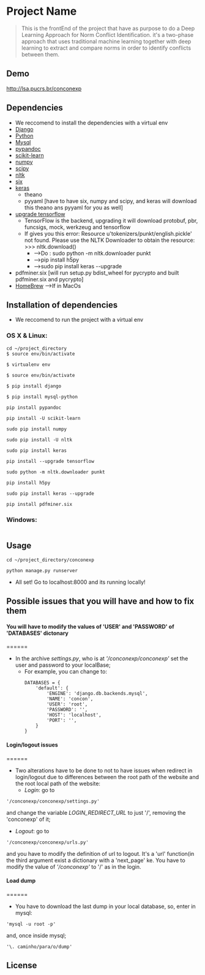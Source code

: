 # Project Name

>This is the frontEnd of the project that have as purpose to do a Deep Learning Approach for Norm Conflict Identification.
it's a two-phase approach that uses traditional machine learning together with deep learning to extract and compare norms in order to identify conflicts between them.

## Demo
http://lsa.pucrs.br/conconexp
## Dependencies
* We reccomend to install the dependencies with a virtual env
* [Django](https://www.djangoproject.com/download/)
* [Python](https://www.python.org/downloads/)
* [Mysql](https://www.mysql.com/downloads/)
* [pypandoc](https://pypi.python.org/pypi/pypandoc)
* [scikit-learn](http://scikit-learn.org/stable/install.html)
* [numpy](http://www.numpy.org/)
* [scipy](https://www.scipy.org/)
* [nltk](http://www.nltk.org/install.html)
* [six](https://pypi.python.org/pypi/six)
* [keras](https://keras.io)
  * theano
  * pyyaml [have to have six, numpy and scipy, and keras will download this theano ans pyyaml for you as well]
* [upgrade tensorflow](https://www.tensorflow.org/install)
  * TensorFlow is the backend, upgrading it will download protobuf, pbr, funcsigs, mock, werkzeug and tensorflow 
  * If gives you this error: Resource u'tokenizers/punkt/english.pickle' not found.  Please
  use the NLTK Downloader to obtain the resource:  >>> nltk.download() 
    * -->Do : sudo python -m nltk.downloader punkt    
    * -->pip install h5py    
    * -->sudo pip install keras --upgrade    
* pdfminer.six [will run setup.py bdist_wheel for pycrypto and built pdfminer.six and pycrypto]
* [HomeBrew](https://brew.sh/index_pt-br.html) -->If in MacOs

## Installation of dependencies
* We reccomend to run the project with a virtual env
### OS X & Linux:

```sh$
cd ~/project_directory
$ source env/bin/activate
```
```sh$
$ virtualenv env
```
```sh$
$ source env/bin/activate
```
```sh$
$ pip install django
```
```sh$
$ pip install mysql-python
```
```sh$
pip install pypandoc
```
```sh$
pip install -U scikit-learn
```
```sh$
sudo pip install numpy
```
```sh$
sudo pip install -U nltk 
```
```sh$
sudo pip install keras
```
```sh$
pip install --upgrade tensorflow 
```
```sh$
sudo python -m nltk.downloader punkt 
```
```sh$ 
pip install h5py
```
```sh$
sudo pip install keras --upgrade
```
```sh$
pip install pdfminer.six
```

### Windows:

```sh

```

## Usage
```sh$
cd ~/project_directory/conconexp
```
```sh$
python manage.py runserver  
```
* All set! Go to localhost:8000 and its running locally!


## Possible issues that you will have and how to fix them
#### You will have to modify the values of 'USER' and 'PASSWORD' of 'DATABASES' dictonary 
======
 * In the archive *settings.py*, who is at _'/conconexp/conconexp'_ set the user and password to your localBase;
    * For example, you can change to:
         ```
         DATABASES = {
             'default': {
                 'ENGINE': 'django.db.backends.mysql',
                 'NAME': 'concon',
                 'USER': 'root',
                 'PASSWORD': '',
                 'HOST': 'localhost',
                 'PORT': '',
             }
         }
         ```
#### Login/logout issues
======
* Two alterations have to be done to not to have issues when redirect in login/logout due to differences between the root path of the website and the root local path of the website:
   * *Login*: go to 
 ```
 '/conconexp/conconexp/settings.py' 
 ```
 and change the variable _LOGIN_REDIRECT_URL_ to just '/', removing the 'conconexp' of it;
  
  * *Logout*: go to
  ```
 '/conconexp/conconexp/urls.py' 
 ```
 and you have to modify the definition of url to logout. It's a 'url' function(in the third argument exist a dictionary with a 'next_page' ke. You have to modify the value of _'/conconexp'_ to '/' as in the login.

#### Load dump
======
* You have to download the last dump in your local database, so, enter in mysql:
 ```
 'mysql -u root -p' 
 ```
  and, once inside mysql;
  ```
 '\. caminho/para/o/dump'
 ```
## License
